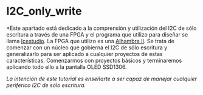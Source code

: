 # I2C_only_write

*Este apartado está dedicado a la comprensión y utilización del I2C de sólo escritura a través de una FPGA y el programa que utilizo para diseñar se llama [Icestudio](https://github.com/FPGAwars/icestudio). La FPGA que utilizo es una [Alhambra II](https://alhambrabits.com/alhambra/). Se trata de comenzar con un núcleo que gobierna el I2C de sólo escritura y generalizarlo para ser aplicado a cualquier proyectos de estas características. Comenzarmos con proyectos básicos y terminaremos aplicando todo ello a la pantalla OLED SSD1306.

*La intención de este tutorial es enseñarte a ser capaz de manejar cualquier periferico I2C de sólo escritura.*


